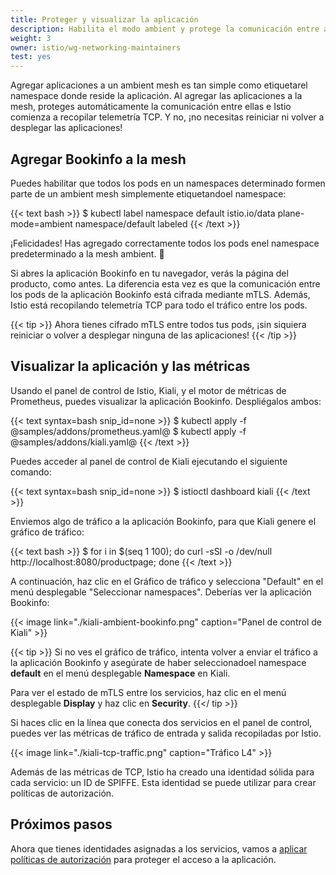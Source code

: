 ```yaml
---
title: Proteger y visualizar la aplicación
description: Habilita el modo ambient y protege la comunicación entre aplicaciones.
weight: 3
owner: istio/wg-networking-maintainers
test: yes
---
```


Agregar aplicaciones a un ambient mesh es tan simple como etiquetarel namespace donde reside la aplicación. Al agregar las aplicaciones a la mesh, proteges automáticamente la comunicación entre ellas e Istio comienza a recopilar telemetría TCP. Y no, ¡no necesitas reiniciar ni volver a desplegar las aplicaciones!

## Agregar Bookinfo a la mesh

Puedes habilitar que todos los pods en un namespaces determinado formen parte de un ambient mesh simplemente etiquetandoel namespace:

{{< text bash >}}
$ kubectl label namespace default istio.io/data plane-mode=ambient
namespace/default labeled
{{< /text >}}

¡Felicidades! Has agregado correctamente todos los pods enel namespace predeterminado a la mesh ambient. 🎉

Si abres la aplicación Bookinfo en tu navegador, verás la página del producto, como antes. La diferencia esta vez es que la comunicación entre los pods de la aplicación Bookinfo está cifrada mediante mTLS. Además, Istio está recopilando telemetría TCP para todo el tráfico entre los pods.

{{< tip >}}
Ahora tienes cifrado mTLS entre todos tus pods, ¡sin siquiera reiniciar o volver a desplegar ninguna de las aplicaciones!
{{< /tip >}}

## Visualizar la aplicación y las métricas

Usando el panel de control de Istio, Kiali, y el motor de métricas de Prometheus, puedes visualizar la aplicación Bookinfo. Despliégalos ambos:

{{< text syntax=bash snip_id=none >}}
$ kubectl apply -f @samples/addons/prometheus.yaml@
$ kubectl apply -f @samples/addons/kiali.yaml@
{{< /text >}}

Puedes acceder al panel de control de Kiali ejecutando el siguiente comando:

{{< text syntax=bash snip_id=none >}}
$ istioctl dashboard kiali
{{< /text >}}

Enviemos algo de tráfico a la aplicación Bookinfo, para que Kiali genere el gráfico de tráfico:

{{< text bash >}}
$ for i in $(seq 1 100); do curl -sSI -o /dev/null http://localhost:8080/productpage; done
{{< /text >}}

A continuación, haz clic en el Gráfico de tráfico y selecciona "Default" en el menú desplegable "Seleccionar namespaces". Deberías ver la aplicación Bookinfo:

{{< image link="./kiali-ambient-bookinfo.png" caption="Panel de control de Kiali" >}}

{{< tip >}}
Si no ves el gráfico de tráfico, intenta volver a enviar el tráfico a la aplicación Bookinfo y asegúrate de haber seleccionadoel namespace **default** en el menú desplegable **Namespace** en Kiali.

Para ver el estado de mTLS entre los servicios, haz clic en el menú desplegable **Display** y haz clic en **Security**.
{{</ tip >}}

Si haces clic en la línea que conecta dos servicios en el panel de control, puedes ver las métricas de tráfico de entrada y salida recopiladas por Istio.

{{< image link="./kiali-tcp-traffic.png" caption="Tráfico L4" >}}

Además de las métricas de TCP, Istio ha creado una identidad sólida para cada servicio: un ID de SPIFFE. Esta identidad se puede utilizar para crear políticas de autorización.

## Próximos pasos

Ahora que tienes identidades asignadas a los servicios, vamos a [aplicar políticas de autorización](/es/docs/ambient/getting-started/enforce-auth-policies/) para proteger el acceso a la aplicación.
